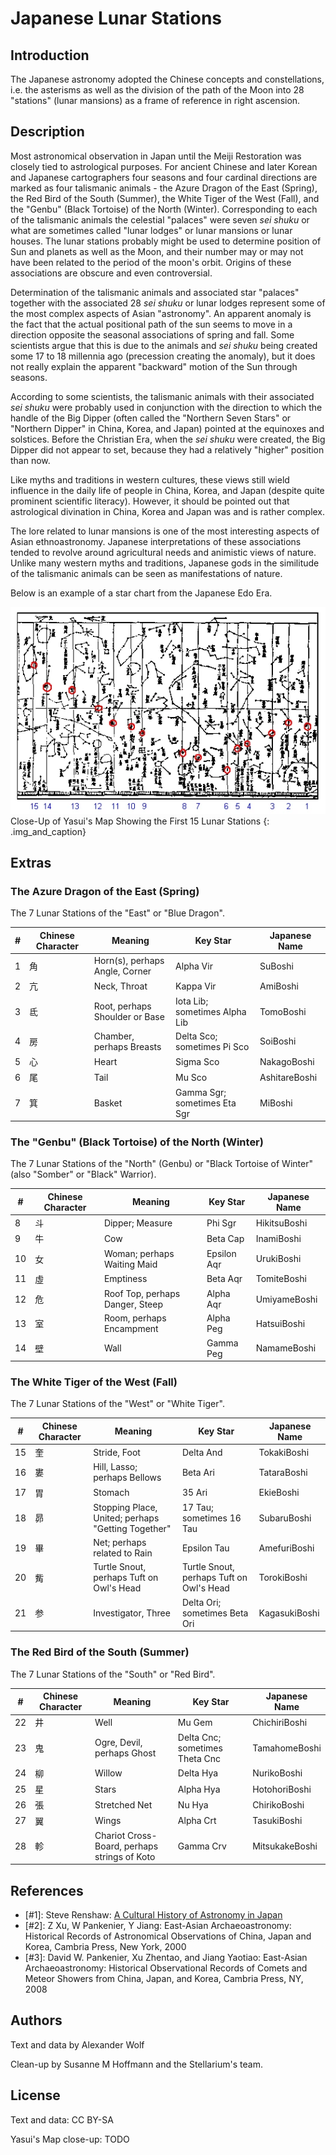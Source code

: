 # Japanese Lunar Stations

## Introduction

The Japanese astronomy adopted the Chinese concepts and constellations, i.e.
the asterisms as well as the division of the path of the Moon into 28
"stations" (lunar mansions) as a frame of reference in right ascension.

## Description

Most astronomical observation in Japan until the Meiji Restoration was closely
tied to astrological purposes. For ancient Chinese and later Korean and
Japanese cartographers four seasons and four cardinal directions are marked as
four talismanic animals - the Azure Dragon of the East (Spring), the Red Bird
of the South (Summer), the White Tiger of the West (Fall), and the "Genbu"
(Black Tortoise) of the North (Winter). Corresponding to each of the talismanic
animals the celestial "palaces" were seven _sei shuku_ or what are sometimes
called "lunar lodges" or lunar mansions or lunar houses. The lunar stations
probably might be used to determine position of Sun and planets as well as the
Moon, and their number may or may not have been related to the period of the
moon's orbit. Origins of these associations are obscure and even controversial.

Determination of the talismanic animals and associated star "palaces" together
with the associated 28 _sei shuku_ or lunar lodges represent some of the most
complex aspects of Asian "astronomy". An apparent anomaly is the fact that the
actual positional path of the sun seems to move in a direction opposite the
seasonal associations of spring and fall. Some scientists argue that this is
due to the animals and _sei shuku_ being created some 17 to 18 millennia ago
(precession creating the anomaly), but it does not really explain the apparent
"backward" motion of the Sun through seasons.

According to some scientists, the talismanic animals with their associated _sei
shuku_ were probably used in conjunction with the direction to which the handle
of the Big Dipper (often called the "Northern Seven Stars" or "Northern Dipper"
in China, Korea, and Japan) pointed at the equinoxes and solstices. Before the
Christian Era, when the _sei shuku_ were created, the Big Dipper did not appear
to set, because they had a relatively "higher" position than now.

Like myths and traditions in western cultures, these views still wield
influence in the daily life of people in China, Korea, and Japan (despite quite
prominent scientific literacy). However, it should be pointed out that
astrological divination in China, Korea and Japan was and is rather complex.

The lore related to lunar mansions is one of the most interesting aspects of
Asian ethnoastronomy. Japanese interpretations of these associations tended to
revolve around agricultural needs and animistic views of nature. Unlike many
western myths and traditions, Japanese gods in the similitude of the talismanic
animals can be seen as manifestations of nature.

Below is an example of a star chart from the Japanese Edo Era.

![](chart.webp)
Close-Up of Yasui's Map Showing the First 15 Lunar Stations
{: .img_and_caption}

## Extras

### The Azure Dragon of the East (Spring)

The 7 Lunar Stations of the "East" or "Blue Dragon".

| # | Chinese Character | Meaning | Key Star | Japanese Name |
|---|-------------------|---------|----------|---------------|
| 1 | 角 | Horn(s), perhaps Angle, Corner | Alpha Vir | SuBoshi |
| 2 | 亢 | Neck, Throat | Kappa Vir | AmiBoshi |
| 3 | 氐 | Root, perhaps Shoulder or Base | Iota Lib; sometimes Alpha Lib | TomoBoshi |
| 4 | 房 | Chamber, perhaps Breasts | Delta Sco; sometimes Pi Sco | SoiBoshi |
| 5 | 心 | Heart | Sigma Sco | NakagoBoshi |
| 6 | 尾 | Tail | Mu Sco | AshitareBoshi |
| 7 | 箕 | Basket | Gamma Sgr; sometimes Eta Sgr | MiBoshi |


### The "Genbu" (Black Tortoise) of the North (Winter)

The 7 Lunar Stations of the "North" (Genbu) or "Black Tortoise of Winter" (also "Somber" or "Black" Warrior).

| # | Chinese Character | Meaning | Key Star | Japanese Name |
|---|----------------|-------------------|-----------|---------|
| 8 | 斗 | Dipper; Measure | Phi Sgr | HikitsuBoshi |
| 9 | 牛 | Cow | Beta Cap | InamiBoshi |
| 10 | 女 | Woman; perhaps Waiting Maid | Epsilon Aqr | UrukiBoshi |
| 11 | 虛 | Emptiness | Beta Aqr | TomiteBoshi |
| 12 | 危 | Roof Top, perhaps Danger, Steep | Alpha Aqr | UmiyameBoshi |
| 13 | 室 | Room, perhaps Encampment | Alpha Peg | HatsuiBoshi |
| 14 | 壁 | Wall | Gamma Peg | NamameBoshi |


### The White Tiger of the West (Fall)

The 7 Lunar Stations of the "West" or "White Tiger".

| # | Chinese Character | Meaning | Key Star | Japanese Name |
|---|----------------|-------------------------|-----------|---------|
| 15 | 奎 | Stride, Foot | Delta And | TokakiBoshi |
| 16 | 婁 | Hill, Lasso; perhaps Bellows | Beta Ari | TataraBoshi |
| 17 | 胃 | Stomach | 35 Ari | EkieBoshi |
| 18 | 昴 | Stopping Place, United; perhaps "Getting Together" | 17 Tau; sometimes 16 Tau | SubaruBoshi |
| 19 | 畢 | Net; perhaps related to Rain | Epsilon Tau | AmefuriBoshi |
| 20 | 觜 | Turtle Snout, perhaps Tuft on Owl's Head | Turtle Snout, perhaps Tuft on Owl's Head | TorokiBoshi |
| 21 | 参 | Investigator, Three | Delta Ori; sometimes Beta Ori | KagasukiBoshi |

### The Red Bird of the South (Summer)

The 7 Lunar Stations of the "South" or "Red Bird".

| # | Chinese Character | Meaning | Key Star | Japanese Name |
|---|----------------|----------------|-----------|---------|
| 22 | 井 | Well | Mu Gem | ChichiriBoshi |
| 23 | 鬼 | Ogre, Devil, perhaps Ghost | Delta Cnc; sometimes Theta Cnc | TamahomeBoshi |
| 24 | 柳 | Willow | Delta Hya | NurikoBoshi |
| 25 | 星 | Stars | Alpha Hya | HotohoriBoshi |
| 26 | 張 | Stretched Net | Nu Hya | ChirikoBoshi |
| 27 | 翼 | Wings | Alpha Crt | TasukiBoshi |
| 28 | 軫 | Chariot Cross-Board, perhaps strings of Koto | Gamma Crv | MitsukakeBoshi |

## References

 - [#1]: Steve Renshaw: [A Cultural History of Astronomy in Japan](http://www.academia.edu/5293593/A_Cultural_History_of_Astronomy_in_Japan)
 - [#2]: Z Xu, W Pankenier, Y Jiang: East-Asian Archaeoastronomy: Historical Records of Astronomical Observations of China, Japan and Korea, Cambria Press, New York,  2000
 - [#3]: David W. Pankenier, Xu Zhentao, and Jiang Yaotiao: East-Asian Archaeoastronomy: Historical Observational Records of Comets and Meteor Showers from China, Japan, and Korea, Cambria Press, NY, 2008

## Authors

Text and data by Alexander Wolf

Clean-up by Susanne M Hoffmann and the Stellarium's team.

## License

Text and data: CC BY-SA

Yasui's Map close-up: TODO
